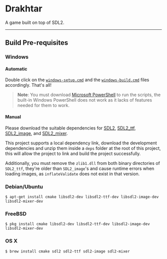 # Drakhtar

A game built on top of SDL2.

---

## Build Pre-requisites

### Windows

#### Automatic

Double click on the [`windows-setup.cmd`] and the [`windows-build.cmd`] files accordingly. That's all!

> **Note**: You must download [Microsoft PowerShell](https://github.com/PowerShell/PowerShell) to run the scripts, the
built-in Windows PowerShell does not work as it lacks of features needed for them to work.

#### Manual

Please download the suitable dependencies for
[SDL2](https://www.libsdl.org/download-2.0.php),
[SDL2_ttf](https://www.libsdl.org/projects/SDL_ttf/),
[SDL2_image](https://www.libsdl.org/projects/SDL_image/), and
[SDL2_mixer](https://www.libsdl.org/projects/SDL_mixer/).

This project supports a local dependency link, download the development dependencies and unzip them inside a `deps`
folder at the root of this project, this will allow the project to link and build the project successfully.

Additionally, you must remove the `zlib1.dll` from both binary directories of `SDL2_ttf`, they're older than `SDL2_image`'s
and cause runtime errors when loading images, as `inflateValidate` does not exist in that version.

### Debian/Ubuntu

```
$ apt-get install cmake libsdl2-dev libsdl2-ttf-dev libsdl2-image-dev libsdl2-mixer-dev
```

### FreeBSD

```shell
$ pkg install cmake libsdl2-dev libsdl2-ttf-dev libsdl2-image-dev libsdl2-mixer-dev
```

### OS X

```shell
$ brew install cmake sdl2 sdl2-ttf sdl2-image sdl2-mixer
```

[`windows-setup.cmd`]: https://github.com/kyranet/drakhtar/blob/main/scripts/windows-setup.cmd
[`windows-build.cmd`]: https://github.com/kyranet/drakhtar/blob/main/scripts/windows-build.cmd
